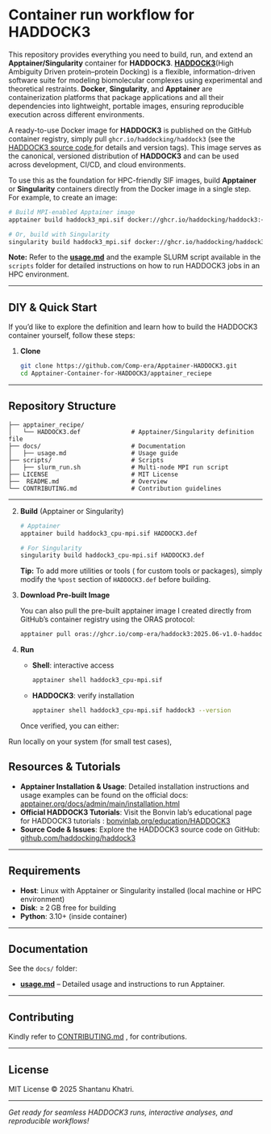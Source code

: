 # Container run workflow for HADDOCK3

This repository provides everything you need to build, run, and extend an **Apptainer/Singularity** container for **HADDOCK3**. [**HADDOCK3**](https://www.biorxiv.org/content/10.1101/2025.04.30.651432v1)(High Ambiguity Driven protein–protein Docking) is a flexible, information-driven software suite for modeling biomolecular complexes using experimental and theoretical restraints. **Docker**, **Singularity**, and **Apptainer** are containerization platforms that package applications and all their dependencies into lightweight, portable images, ensuring reproducible execution across different environments.

A ready-to-use Docker image for **HADDOCK3** is published on the GitHub container registry, simply pull `ghcr.io/haddocking/haddock3` (see the [HADDOCK3 source code ](https://github.com/haddocking/haddock3) for details and version tags). This image serves as the canonical, versioned distribution of **HADDOCK3** and can be used across development, CI/CD, and cloud environments.

To use this as the foundation for HPC-friendly SIF images, build **Apptainer** or **Singularity** containers directly from the Docker image in a single step. For example, to create an image:

```bash
# Build MPI-enabled Apptainer image
apptainer build haddock3_mpi.sif docker://ghcr.io/haddocking/haddock3:<version>

# Or, build with Singularity
singularity build haddock3_mpi.sif docker://ghcr.io/haddocking/haddock3:<version>
  ```
**Note:** Refer to the [**usage.md**](https://github.com/Comp-era/HADDOCK3-Container/blob/main/docs/usage.md) and the example SLURM script available in the `scripts` folder for detailed instructions on how to run HADDOCK3 jobs in an HPC environment.

---

##  DIY & Quick Start
If you’d like to explore the definition and learn how to build the HADDOCK3 container yourself, follow these steps:

1. **Clone**

   ```bash
   git clone https://github.com/Comp-era/Apptainer-HADDOCK3.git
   cd Apptainer-Container-for-HADDOCK3/apptainer_reciepe
   ```
---

##  Repository Structure

```plaintext
├── apptainer_recipe/                  
│   └── HADDOCK3.def              # Apptainer/Singularity definition file
├── docs/                         # Documentation 
│   ├── usage.md                  # Usage guide
├── scripts/                      # Scripts
│   ├── slurm_run.sh              # Multi-node MPI run script
├── LICENSE                       # MIT License
├──  README.md                    # Overview
└── CONTRIBUTING.md               # Contribution guidelines
```

---

2. **Build** (Apptainer or Singularity)

   ```bash
   # Apptainer
   apptainer build haddock3_cpu-mpi.sif HADDOCK3.def

   # For Singularity
   singularity build haddock3_cpu-mpi.sif HADDOCK3.def
   ```

    **Tip:** To add more utilities or tools ( for custom tools or packages), simply modify the `%post` section of `HADDOCK3.def` before building.

3. **Download Pre-built Image**

   You can also pull the pre-built apptainer image I created directly from GitHub’s container registry using the ORAS protocol:

   ```bash
   apptainer pull oras://ghcr.io/comp-era/haddock3:2025.06-v1.0-haddock3-mpi
   ```

4. **Run**

   - **Shell**: interactive access
     ```bash
     apptainer shell haddock3_cpu-mpi.sif
     ```
   - **HADDOCK3**: verify installation
     ```bash
     apptainer shell haddock3_cpu-mpi.sif haddock3 --version
     ```

   Once verified, you can either:

Run locally on your system (for small test cases),


##  Resources & Tutorials

- **Apptainer Installation & Usage**: Detailed installation instructions and usage examples can be found on the official docs: [apptainer.org/docs/admin/main/installation.html](https://apptainer.org/docs/admin/main/installation.html)
- **Official HADDOCK3 Tutorials**: Visit the Bonvin lab’s educational page for HADDOCK3 tutorials : [bonvinlab.org/education/HADDOCK3](https://www.bonvinlab.org/education/HADDOCK3/)
- **Source Code & Issues**: Explore the HADDOCK3 source code on GitHub: [github.com/haddocking/haddock3](https://github.com/haddocking/haddock3)

---

##  Requirements

- **Host**: Linux with Apptainer or Singularity installed (local machine or HPC environment)
- **Disk**: ≥ 2 GB free for building
- **Python**: 3.10+ (inside container)

---

##  Documentation

See the `docs/` folder:

- [**usage.md**](https://github.com/Comp-era/HADDOCK3-Container/blob/main/docs/usage.md) – Detailed usage and instructions to run Apptainer.

---

##  Contributing

Kindly refer to [CONTRIBUTING.md](CONTRIBUTING.md) , for contributions.



---

##  License

MIT License © 2025 Shantanu Khatri.

---

*Get ready for seamless HADDOCK3 runs, interactive analyses, and reproducible workflows!*

